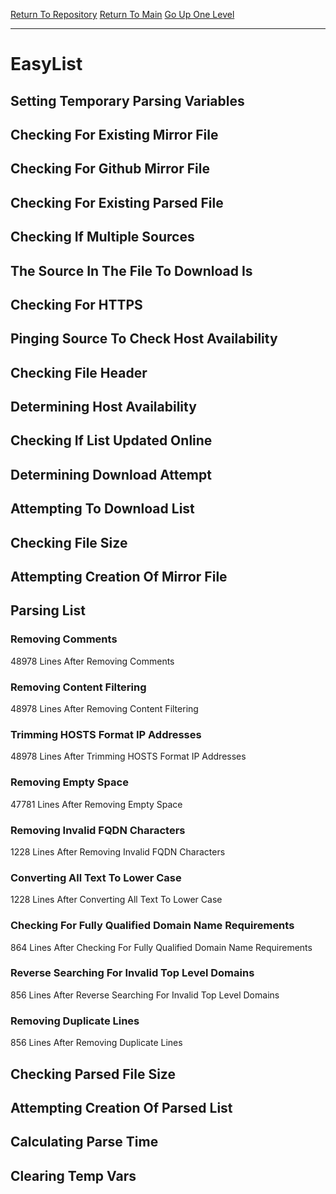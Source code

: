 [Return To Repository](https://github.com/deathbybandaid/piholeparser/)
[Return To Main](https://github.com/deathbybandaid/piholeparser/blob/master/RecentRunLogs/Mainlog.md)
[Go Up One Level](https://github.com/deathbybandaid/piholeparser/blob/master/RecentRunLogs/TopLevelScripts/30-Processing-External-Blacklists.md)
____________________________________
# EasyList
## Setting Temporary Parsing Variables
## Checking For Existing Mirror File
## Checking For Github Mirror File
## Checking For Existing Parsed File
## Checking If Multiple Sources
## The Source In The File To Download Is
## Checking For HTTPS
## Pinging Source To Check Host Availability
## Checking File Header
## Determining Host Availability
## Checking If List Updated Online
## Determining Download Attempt
## Attempting To Download List
## Checking File Size
## Attempting Creation Of Mirror File
## Parsing List
### Removing Comments
48978 Lines After Removing Comments
### Removing Content Filtering
48978 Lines After Removing Content Filtering
### Trimming HOSTS Format IP Addresses
48978 Lines After Trimming HOSTS Format IP Addresses
### Removing Empty Space
47781 Lines After Removing Empty Space
### Removing Invalid FQDN Characters
1228 Lines After Removing Invalid FQDN Characters
### Converting All Text To Lower Case
1228 Lines After Converting All Text To Lower Case
### Checking For Fully Qualified Domain Name Requirements
864 Lines After Checking For Fully Qualified Domain Name Requirements
### Reverse Searching For Invalid Top Level Domains
856 Lines After Reverse Searching For Invalid Top Level Domains
### Removing Duplicate Lines
856 Lines After Removing Duplicate Lines
## Checking Parsed File Size
## Attempting Creation Of Parsed List
## Calculating Parse Time
## Clearing Temp Vars
